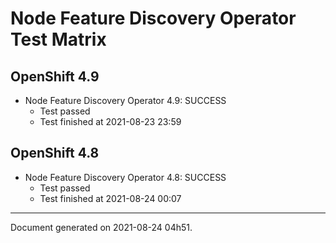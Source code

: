 
Node Feature Discovery Operator Test Matrix
===========================================

OpenShift 4.9
-------------


* Node Feature Discovery Operator 4.9: SUCCESS
  - Test passed
  - Test finished at 2021-08-23 23:59

OpenShift 4.8
-------------


* Node Feature Discovery Operator 4.8: SUCCESS
  - Test passed
  - Test finished at 2021-08-24 00:07


---
Document generated on 2021-08-24 04h51.
